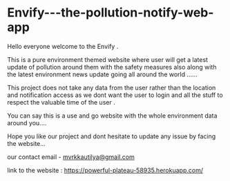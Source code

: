# Envify---the-pollution-notify-web-app

Hello everyone welcome to the Envify . 

This is a pure environment themed website where user will get a latest update of pollution around them with the safety measures also along with the latest environment news update going all around the world ...... 

This project does not take any data from the user rather than the location and notification access as we dont want the user to login and all the stuff to respect the valuable time of the user . 

You can say this is a use and go website with the whole environment data around you....


Hope you like our project and dont hesitate to update any issue by facing the website...

our contact email - mvrkkautilya@gmail.com

link to the website : https://powerful-plateau-58935.herokuapp.com/
